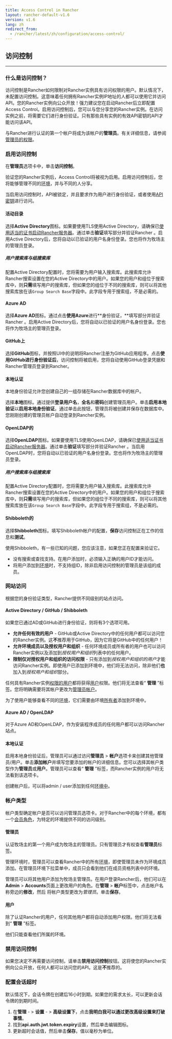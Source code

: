 ```yaml
---
title: Access Control in Rancher
layout: rancher-default-v1.6
version: v1.6
lang: zh
redirect_from:
  - /rancher/latest/zh/configuration/access-control/
---
```


## 访问控制

------

### 什么是访问控制？

访问控制是Rancher如何限制对Rancher实例具有访问权限的用户。默认情况下，未配置访问控制。这意味着任何拥有Rancher实例IP地址的人都可以使用它并访问API。您的Rancher实例向公众开放！强力建议您在启动Rancher后立即配置Access Control。启用访问控制后，您可以与您分享您的Rancher实例。在访问实例之前，将需要它们进行身份验证。只有那些具有实例的有效API密钥的API才能访问该API。

与Rancher进行认证的第一个帐户将成为该帐户的**管理员**。有关详细信息，请参阅[管理员的权限](https://github.com/rancher/rancher.github.io/blob/master/rancher/v1.6/en/configuration/access-control/%7B%7Bsite.baseurl%7D%7D/rancher/%7B%7Bpage.version%7D%7D/%7B%7Bpage.lang%7D%7D/configuration/access-control/#admin)。

### 启用访问控制

在**管理员**选项卡中，单击**访问控制**。

验证您的Rancher实例后，Access Control将被视为启用。启用访问控制后，您将能够管理不同的[环境](https://github.com/rancher/rancher.github.io/blob/master/rancher/v1.6/en/configuration/access-control/%7B%7Bsite.baseurl%7D%7D/rancher/%7B%7Bpage.version%7D%7D/%7B%7Bpage.lang%7D%7D/environments)，并与不同的人分享。

当启用访问控制时，API被锁定，并且要求作为用户进行身份验证，或者使用[API密钥](https://github.com/rancher/rancher.github.io/blob/master/rancher/v1.6/en/configuration/access-control/%7B%7Bsite.baseurl%7D%7D/rancher/%7B%7Bpage.version%7D%7D/%7B%7Bpage.lang%7D%7D/api/api-keys)进行访问。

#### 活动目录

选择**Active Directory**图标。如果要使用TLS使用Active Directory，请确保已[使用适当的证书启动Rancher服务器](https://github.com/rancher/rancher.github.io/blob/master/rancher/v1.6/en/configuration/access-control/%7B%7Bsite.baseurl%7D%7D/rancher/%7B%7Bpage.version%7D%7D/%7B%7Bpage.lang%7D%7D/installing-rancher/installing-server/#ldap)。通过单击**验证**填写部分并验证Rancher 。启用Active Directory后，您将自动以已验证的用户名身份登录。您也将作为牧场主的管理员登录。

##### 用户搜索库与组搜索库

配置Active Directory配置时，您将需要为用户输入搜索库。此搜索库允许Rancher搜索设置在您的Active Directory中的用户。如果您的用户和组位于搜索库中，则**只需**填写用户的搜索库，但如果您的组位于不同的搜索库，则可以将其他搜索库放在该`Group Search Base`字段中。此字段专用于搜索组，不是必需的。

#### Azure AD

选择**Azure AD**图标。通过点击**使用Azure**进行**身份验证，**填写部分并验证Rancher 。启用Active Directory后，您将自动以已验证的用户名身份登录。您也将作为牧场主的管理员登录。

#### GitHub上

选择**GitHub**图标，并按照UI中的说明将Rancher注册为GitHub应用程序。点击**使用GitHub进行身份验证后**，访问控制将被启用，您将自动使用GitHub登录凭据和Rancher管理员登录到Rancher。

#### 本地认证

本地身份验证允许您创建自己的一组存储在Rancher数据库中的帐户。

选择**本地**图标。通过提供**登录用户名**，**全名**和**密码**创建管理员用户。单击**启用本地验证**以**启用本地身份验证**。通过单击此按钮，管理员将被创建并保存在数据库中。您刚刚创建的管理员帐户自动登录到Rancher实例。

#### OpenLDAP的

选择**OpenLDAP**图标。如果要使用TLS使用OpenLDAP，请确保已[使用适当证书启动Rancher服务器](https://github.com/rancher/rancher.github.io/blob/master/rancher/v1.6/en/configuration/access-control/%7B%7Bsite.baseurl%7D%7D/rancher/%7B%7Bpage.version%7D%7D/%7B%7Bpage.lang%7D%7D/installing-rancher/installing-server/#ldap)。通过单击**验证**填写部分并验证Rancher 。当启用OpenLDAP时，您将自动以已验证的用户名身份登录。您也将作为牧场主的管理员登录。

##### 用户搜索库与组搜索库

配置Active Directory配置时，您将需要为用户输入搜索库。此搜索库允许Rancher搜索设置在您的Active Directory中的用户。如果您的用户和组位于搜索库中，则**只需**填写用户的搜索库，但如果您的组位于不同的搜索库，则可以将其他搜索库放在该`Group Search Base`字段中。此字段专用于搜索组，不是必需的。

#### Shibboleth的

选择**Shibboleth**图标。填写Shibboleth帐户的配置，**保存**访问控制正在工作的信息和**测试**。

使用Shibboleth，有一些已知的问题，您应该注意，如果您正在配置来验证它。

- 没有搜索或查找支持。在用户添加时，必须输入正确的用户ID才能访问。
- 将用户添加到[环境](https://github.com/rancher/rancher.github.io/blob/master/rancher/v1.6/en/configuration/access-control/%7B%7Bsite.baseurl%7D%7D/rancher/%7B%7Bpage.version%7D%7D/%7B%7Bpage.lang%7D%7D/environments)时，不支持组ID，除非启用访问控制的管理员是该组的成员。

### 网站访问

根据您的身份验证类型，Rancher提供不同级别的站点访问。

#### Active Directory / GitHub / Shibboleth

如果您已通过AD或GitHub进行身份验证，则将有3个选项可用。

- **允许任何有效的用户** - GitHub或Active Directory中的任何用户都可以访问您的Rancher实例。这**不**推荐用于GitHub，因为它将是GitHub中的任何用户！
- **允许环境成员以及授权用户和组织** - 任何环境成员或所有者的用户也可以访问Rancher实例以及添加到*授权用户和组织*列表中的任何用户。
- **限制仅对授权用户和组织的访问权限** - 只有添加到*授权用户和组织的用户*才能访问Rancher实例。即使用户已添加到环境中，他们将无法访问，除非他们**也**加入到*授权用户和组织*部分。

任何具有Rancher实例[权限的用户](https://github.com/rancher/rancher.github.io/blob/master/rancher/v1.6/en/configuration/access-control/%7B%7Bsite.baseurl%7D%7D/rancher/%7B%7Bpage.version%7D%7D/%7B%7Bpage.lang%7D%7D/configuration/accounts/#users)都将获得[用户](https://github.com/rancher/rancher.github.io/blob/master/rancher/v1.6/en/configuration/access-control/%7B%7Bsite.baseurl%7D%7D/rancher/%7B%7Bpage.version%7D%7D/%7B%7Bpage.lang%7D%7D/configuration/accounts/#users)权限。他们将无法查看“ **管理** ”标签。您将明确需要将其帐户更改为[管理员帐户](https://github.com/rancher/rancher.github.io/blob/master/rancher/v1.6/en/configuration/access-control/%7B%7Bsite.baseurl%7D%7D/rancher/%7B%7Bpage.version%7D%7D/%7B%7Bpage.lang%7D%7D/configuration/accounts/#admin)。

为了使用户能够查看不同的[环境](https://github.com/rancher/rancher.github.io/blob/master/rancher/v1.6/en/configuration/access-control/%7B%7Bsite.baseurl%7D%7D/rancher/%7B%7Bpage.version%7D%7D/%7B%7Bpage.lang%7D%7D/environments)，它们需要由环境[所有者](https://github.com/rancher/rancher.github.io/blob/master/rancher/v1.6/en/configuration/access-control/%7B%7Bsite.baseurl%7D%7D/rancher/%7B%7Bpage.version%7D%7D/%7B%7Bpage.lang%7D%7D/environments/#owners)添加到环境中。

#### Azure AD / OpenLDAP

对于Azure AD和OpenLDAP，作为安装程序成员的任何用户都可以访问Rancher站点。

#### 本地认证

启用本地身份验证后，管理员可以通过访问**管理员** > **帐户**选项卡来创建其他管理员/用户。单击**添加帐户**并填写您要添加的帐户的详细信息。您可以选择其帐户类型作为**管理员**或**用户**。管理员可以查看“ **管理** ”标签，而Rancher实例的用户将无法看到该选项卡。

创建帐户后，可以将admin / user添加到任何[环境中](https://github.com/rancher/rancher.github.io/blob/master/rancher/v1.6/en/configuration/access-control/%7B%7Bsite.baseurl%7D%7D/rancher/%7B%7Bpage.version%7D%7D/%7B%7Bpage.lang%7D%7D/environments)。

### 帐户类型

帐户类型确定帐户是否可以访问管理员选项卡。对于Rancher中的每个环境，都有一个[会员角色](https://github.com/rancher/rancher.github.io/blob/master/rancher/v1.6/en/configuration/access-control/%7B%7Bsite.baseurl%7D%7D/rancher/%7B%7Bpage.version%7D%7D/%7B%7Bpage.lang%7D%7D/environments/#membership-roles)，为特定的环境提供不同的访问级别。

#### 管理员

认证牧场主的第一个用户成为牧场主的管理员。只有管理员才有权查看**管理员**标签。

管理环境时，管理员可以查看Rancher中的所有[环境](https://github.com/rancher/rancher.github.io/blob/master/rancher/v1.6/en/configuration/access-control/%7B%7Bsite.baseurl%7D%7D/rancher/%7B%7Bpage.version%7D%7D/%7B%7Bpage.lang%7D%7D/environments)，即使管理员未作为环境成员添加。在管理员环境下拉菜单中，成员只会看到他们在成员资格列表中的环境。

管理员可以将其他用户添加为牧场主管理员。在用户登录Rancher后，他们可以在**Admin** > **Accounts**页面上更改用户的角色。在**管理** > **帐户**标签中，点击帐户名称旁边的**修改**，然后 将帐户类型更改为*管理员*。单击**保存**。

#### 用户

除了认证Rancher的用户，任何其他用户都将自动添加用户权限。他们将无法看到“ **管理** ”标签。

他们只能查看他们所属的环境。

### 禁用访问控制

如果您决定不再需要访问控制，请单击**禁用访问控制**按钮。这将使您的Rancher实例向公众开放，任何人都可以访问您的API。这是**不**推荐的。

### 配置会话超时

默认情况下，会话令牌在创建后16小时到期。如果您的需求太长，可以更新会话令牌的到期时间。

1. 在**管理** - > **设置** - > **高级设置下**，点击**我明白我可以通过更改高级设置来打破事情**。
2. 找到**api.auth.jwt.token.expiry**设置，然后单击编辑图标。
3. 更新超时会话值，然后单击**保存**。值以毫秒为单位。